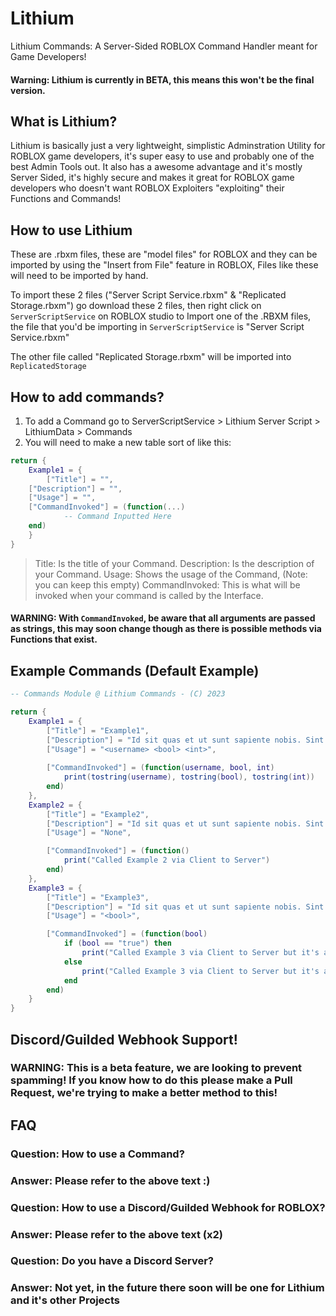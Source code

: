 # Lithium
Lithium Commands: A Server-Sided ROBLOX Command Handler meant for Game Developers!
#### Warning: Lithium is currently in BETA, this means this won't be the final version.

## What is Lithium?
Lithium is basically just a very lightweight, simplistic Adminstration Utility for ROBLOX game developers, it's super easy to use and probably one of the best Admin Tools out.
It also has a awesome advantage and it's mostly Server Sided, it's highly secure and makes it great for ROBLOX game developers who doesn't want ROBLOX Exploiters "exploiting" their Functions and Commands!


## How to use Lithium
These are .rbxm files, these are "model files" for ROBLOX and they can be imported by using the "Insert from File" feature in ROBLOX,
Files like these will need to be imported by hand.

To import these 2 files ("Server Script Service.rbxm" & "Replicated Storage.rbxm") go download these 2 files, then right click on `ServerScriptService` on ROBLOX studio to Import one of the .RBXM files, the file that you'd be importing in `ServerScriptService` is "Server Script Service.rbxm"


The other file called "Replicated Storage.rbxm" will be imported into `ReplicatedStorage`


## How to add commands?
1. To add a Command go to ServerScriptService > Lithium Server Script > LithiumData > Commands
2. You will need to make a new table sort of like this:
```lua
return {
    Example1 = {
        ["Title"] = "",
	["Description"] = "",
	["Usage"] = "",
	["CommandInvoked"] = (function(...)
            -- Command Inputted Here
	end)
    }
}
```

> Title: Is the title of your Command.
> Description: Is the description of your Command.
> Usage: Shows the usage of the Command, (Note: you can keep this empty)
> CommandInvoked: This is what will be invoked when your command is called by the Interface.

#### WARNING: With `CommandInvoked`, be aware that all arguments are passed as strings, this may soon change though as there is possible methods via Functions that exist.


## Example Commands (Default Example)
```lua
-- Commands Module @ Lithium Commands - (C) 2023

return {
	Example1 = {
		["Title"] = "Example1",
		["Description"] = "Id sit quas et ut sunt sapiente nobis. Sint aut quibusdam sed quisquam excepturi et. Autem modi quisquam fugiat.",
		["Usage"] = "<username> <bool> <int>",
		
		["CommandInvoked"] = (function(username, bool, int)
			print(tostring(username), tostring(bool), tostring(int))
		end)
	},
	Example2 = {
		["Title"] = "Example2",
		["Description"] = "Id sit quas et ut sunt sapiente nobis. Sint aut quibusdam sed quisquam excepturi et. Autem modi quisquam fugiat.",
		["Usage"] = "None",

		["CommandInvoked"] = (function()
			print("Called Example 2 via Client to Server")
		end)
	},
	Example3 = {
		["Title"] = "Example3",
		["Description"] = "Id sit quas et ut sunt sapiente nobis. Sint aut quibusdam sed quisquam excepturi et. Autem modi quisquam fugiat.",
		["Usage"] = "<bool>",

		["CommandInvoked"] = (function(bool)
			if (bool == "true") then
				print("Called Example 3 via Client to Server but it's a Bool = true")
			else
				print("Called Example 3 via Client to Server but it's a Bool = false")
			end
		end)
	}
}
```


## Discord/Guilded Webhook Support!
### WARNING: This is a beta feature, we are looking to prevent spamming! If you know how to do this please make a Pull Request, we're trying to make a better method to this!

## FAQ
<h3>Question: <span>How to use a Command?</span></h3>
<h3>Answer: <span>Please refer to the above text :)</span></h3>


<h3>Question: <span>How to use a Discord/Guilded Webhook for ROBLOX?</span></h3>
<h3>Answer: <span>Please refer to the above text (x2)</span></h3>


<h3>Question: <span>Do you have a Discord Server?</span></h3>
<h3>Answer: <span style="text-size: 16px">Not yet, in the future there soon will be one for Lithium and it's other Projects</span></h3>
